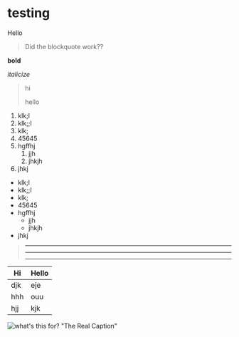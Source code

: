 # testing
Hello

> Did the blockquote work??

**bold**

*italicize*

> hi
>
> hello

1. klk;l
1. klk;;l
3. klk;
9. 45645
1. hgffhj
    1. jjh
    5. jhkjh
3. jhkj

- klk;l
- klk;;l
- klk;
- 45645
- hgffhj
    - jjh
    - jhkjh
- jhkj

> ___
>
> ***
> ---

|     Hi     |    Hello    |
|  -------   |   -------   |
|    djk     |     eje     |
|    hhh     |     ouu     |
|     hjj    |     kjk     |

![what's this for?](https://images.pexels.com/photos/206359/pexels-photo-206359.jpeg?cs=srgb&dl=pexels-pixabay-206359.jpg&fm=jpg) "The Real Caption"
